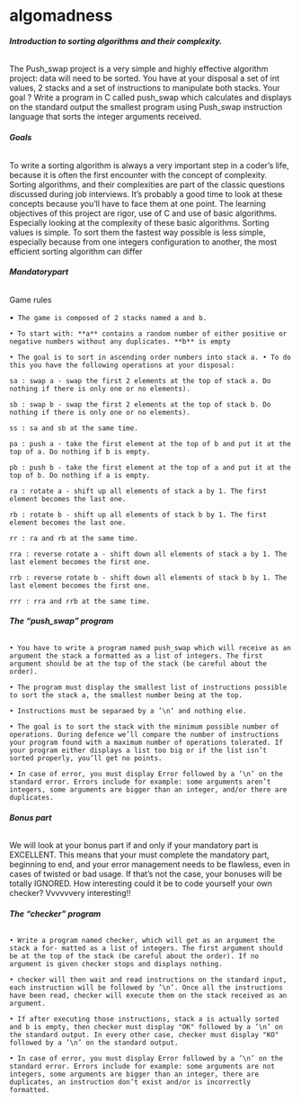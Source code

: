 # algomadness

###### **Introduction to sorting algorithms and their complexity.**

The Push_swap project is a very simple and highly effective algorithm project: data will
need to be sorted. You have at your disposal a set of int values, 2 stacks and a set of
instructions to manipulate both stacks.
Your goal ? Write a program in C called push_swap which calculates and displays
on the standard output the smallest program using Push_swap instruction language that
sorts the integer arguments received.

###### **Goals**

To write a sorting algorithm is always a very important step in a coder’s life, because it
is often the first encounter with the concept of complexity.
Sorting algorithms, and their complexities are part of the classic questions discussed
during job interviews. It’s probably a good time to look at these concepts because you’ll
have to face them at one point.
The learning objectives of this project are rigor, use of C and use of basic algorithms.
Especially looking at the complexity of these basic algorithms.
Sorting values is simple. To sort them the fastest way possible is less simple, especially
because from one integers configuration to another, the most efficient sorting algorithm
can differ

###### **Mandatorypart**

Game rules

•` The game is composed of 2 stacks named a and b.`

`• To start with: **a** contains a random number of either positive or negative numbers without
any duplicates. **b** is empty`

`• The goal is to sort in ascending order numbers into stack a.
• To do this you have the following operations at your disposal:`

`sa : swap a - swap the first 2 elements at the top of stack a. Do nothing if there
is only one or no elements).`

`sb : swap b - swap the first 2 elements at the top of stack b. Do nothing if there
is only one or no elements).`

`ss : sa and sb at the same time.`

`pa : push a - take the first element at the top of b and put it at the top of a. Do
nothing if b is empty.`

`pb : push b - take the first element at the top of a and put it at the top of b. Do
nothing if a is empty.`

`ra : rotate a - shift up all elements of stack a by 1. The first element becomes
the last one.`

`rb : rotate b - shift up all elements of stack b by 1. The first element becomes
the last one.`

`rr : ra and rb at the same time.`

`rra : reverse rotate a - shift down all elements of stack a by 1. The last element
becomes the first one.`

`rrb : reverse rotate b - shift down all elements of stack b by 1. The last element
becomes the first one.`

`rrr : rra and rrb at the same time.`

###### **The “push_swap” program**

`• You have to write a program named push_swap which will receive as an argument
the stack a formatted as a list of integers. The first argument should be at the top
of the stack (be careful about the order).`

`• The program must display the smallest list of instructions possible to sort the stack
a, the smallest number being at the top.`

`• Instructions must be separaed by a ’\n’ and nothing else.`

`• The goal is to sort the stack with the minimum possible number of operations.
During defence we’ll compare the number of instructions your program found with
a maximum number of operations tolerated. If your program either displays a list
too big or if the list isn’t sorted properly, you’ll get no points.`

`• In case of error, you must display Error followed by a ’\n’ on the standard error.
Errors include for example: some arguments aren’t integers, some arguments are
bigger than an integer, and/or there are duplicates.`

###### **Bonus part**

We will look at your bonus part if and only if your mandatory part is EXCELLENT.
This means that your must complete the mandatory part, beginning to end, and your
error management needs to be flawless, even in cases of twisted or bad usage. If that’s
not the case, your bonuses will be totally IGNORED.
How interesting could it be to code yourself your own checker? Vvvvvvery interesting!!

###### **The “checker” program**

`• Write a program named checker, which will get as an argument the stack a for-
matted as a list of integers. The first argument should be at the top of the stack
(be careful about the order). If no argument is given checker stops and displays
nothing.`

`• checker will then wait and read instructions on the standard input, each instruction
will be followed by ’\n’. Once all the instructions have been read, checker will
execute them on the stack received as an argument.`

`• If after executing those instructions, stack a is actually sorted and b is empty, then
checker must display "OK" followed by a ’\n’ on the standard output. In every
other case, checker must display "KO" followed by a ’\n’ on the standard output.`

`• In case of error, you must display Error followed by a ’\n’ on the standard error.
Errors include for example: some arguments are not integers, some arguments are
bigger than an integer, there are duplicates, an instruction don’t exist and/or is
incorrectly formatted.
`